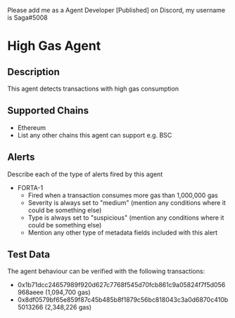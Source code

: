 Please add me as a Agent Developer [Published] on Discord, my username is Saga#5008

# High Gas Agent

## Description

This agent detects transactions with high gas consumption

## Supported Chains

- Ethereum
- List any other chains this agent can support e.g. BSC

## Alerts

Describe each of the type of alerts fired by this agent

- FORTA-1
  - Fired when a transaction consumes more gas than 1,000,000 gas
  - Severity is always set to "medium" (mention any conditions where it could be something else)
  - Type is always set to "suspicious" (mention any conditions where it could be something else)
  - Mention any other type of metadata fields included with this alert

## Test Data

The agent behaviour can be verified with the following transactions:

- 0x1b71dcc24657989f920d627c7768f545d70fcb861c9a05824f7f5d056968aeee (1,094,700 gas)
- 0x8df0579bf65e859f87c45b485b8f1879c56bc818043c3a0d6870c410b5013266 (2,348,226 gas)
